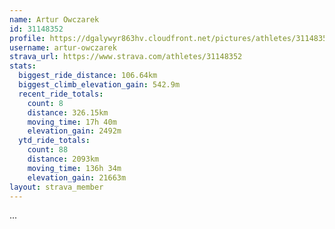 ```yaml
---
name: Artur Owczarek
id: 31148352
profile: https://dgalywyr863hv.cloudfront.net/pictures/athletes/31148352/15906846/1/large.jpg
username: artur-owczarek
strava_url: https://www.strava.com/athletes/31148352
stats:
  biggest_ride_distance: 106.64km
  biggest_climb_elevation_gain: 542.9m
  recent_ride_totals:
    count: 8
    distance: 326.15km
    moving_time: 17h 40m
    elevation_gain: 2492m
  ytd_ride_totals:
    count: 88
    distance: 2093km
    moving_time: 136h 34m
    elevation_gain: 21663m
layout: strava_member
--- 
```

...
